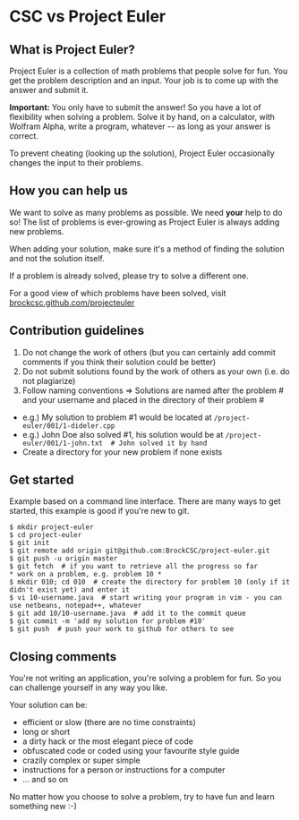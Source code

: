 CSC vs Project Euler
====================

What is Project Euler?
----------------------

Project Euler is a collection of math problems that people solve for fun.
You get the problem description and an input. Your job is to come up with the answer and submit it.

**Important:** You only have to submit the answer! So you have a lot of flexibility when solving a problem.
Solve it by hand, on a calculator, with Wolfram Alpha, write a program, whatever -- as long as your answer is correct.

To prevent cheating (looking up the solution), Project Euler occasionally changes the input to their problems.


How you can help us
-------------------

We want to solve as many problems as possible. We need **your** help to do so!
The list of problems is ever-growing as Project Euler is always adding new problems.

When adding your solution, make sure it's a method of finding the solution and not the solution itself.

If a problem is already solved, please try to solve a different one.

For a good view of which problems have been solved, visit [brockcsc.github.com/projecteuler](http://brockcsc.github.com/projecteuler.html)


Contribution guidelines
-----------------------

1. Do not change the work of others (but you can certainly add commit comments if you think their solution could be better)
2. Do not submit solutions found by the work of others as your own (i.e. do not plagiarize)
3. Follow naming conventions => Solutions are named after the problem # and your username and placed in the directory of their problem #
  * e.g.) My solution to problem #1 would be located at `/project-euler/001/1-dideler.cpp`
  * e.g.) John Doe also solved #1, his solution would be at `/project-euler/001/1-john.txt  # John solved it by hand`
  * Create a directory for your new problem if none exists

Get started
-----------

Example based on a command line interface.
There are many ways to get started, this example is good if you're new to git.

    $ mkdir project-euler
    $ cd project-euler
    $ git init
    $ git remote add origin git@github.com:BrockCSC/project-euler.git
    $ git push -u origin master
    $ git fetch  # if you want to retrieve all the progress so far
    * work on a problem, e.g. problem 10 *
    $ mkdir 010; cd 010  # create the directory for problem 10 (only if it didn't exist yet) and enter it
    $ vi 10-username.java  # start writing your program in vim - you can use netbeans, notepad++, whatever
    $ git add 10/10-username.java  # add it to the commit queue
    $ git commit -m 'add my solution for problem #10'
    $ git push  # push your work to github for others to see

Closing comments
----------------

You're not writing an application, you're solving a problem for fun.
So you can challenge yourself in any way you like.

Your solution can be:

* efficient or slow (there are no time constraints)
* long or short
* a dirty hack or the most elegant piece of code
* obfuscated code or coded using your favourite style guide
* crazily complex or super simple
* instructions for a person or instructions for a computer
* ... and so on

No matter how you choose to solve a problem, try to have fun and learn something new :-)
